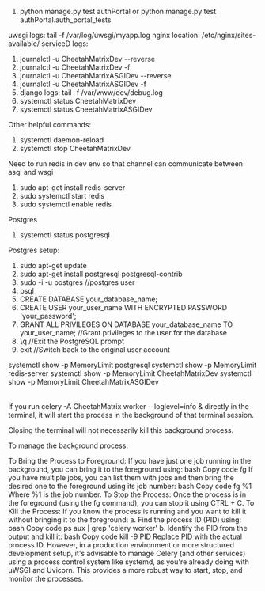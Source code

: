1. python manage.py test authPortal or python manage.py test authPortal.auth_portal_tests

uwsgi logs: tail -f /var/log/uwsgi/myapp.log
nginx location: /etc/nginx/sites-available/
serviceD logs: 
1. journalctl -u CheetahMatrixDev --reverse
2. journalctl -u CheetahMatrixDev -f
3. journalctl -u CheetahMatrixASGIDev --reverse
4. journalctl -u CheetahMatrixASGIDev -f
5. django logs: tail -f /var/www/dev/debug.log
6. systemctl status CheetahMatrixDev
7. systemctl status CheetahMatrixASGIDev

Other helpful commands:
1. systemctl daemon-reload
2. systemctl stop CheetahMatrixDev

Need to run redis in dev env so that channel can communicate between asgi and wsgi 
1. sudo apt-get install redis-server
2. sudo systemctl start redis
3. sudo systemctl enable redis

Postgres
1. systemctl status postgresql

Postgres setup:
1. sudo apt-get update
2. sudo apt-get install postgresql postgresql-contrib
3. sudo -i -u postgres //postgres user
4. psql
5. CREATE DATABASE your_database_name;
6. CREATE USER your_user_name WITH ENCRYPTED PASSWORD 'your_password';
7. GRANT ALL PRIVILEGES ON DATABASE your_database_name TO your_user_name; //Grant privileges to the user for the database
8. \q  //Exit the PostgreSQL prompt
9. exit //Switch back to the original user account

systemctl show -p MemoryLimit postgresql
systemctl show -p MemoryLimit redis-server
systemctl show -p MemoryLimit CheetahMatrixDev
systemctl show -p MemoryLimit CheetahMatrixASGIDev

######
If you run celery -A CheetahMatrix worker --loglevel=info & directly in the terminal, it will start the process in the background of that terminal session.

Closing the terminal will not necessarily kill this background process.

To manage the background process:

To Bring the Process to Foreground:
If you have just one job running in the background, you can bring it to the foreground using:
bash
Copy code
fg
If you have multiple jobs, you can list them with jobs and then bring the desired one to the foreground using its job number:
bash
Copy code
fg %1
Where %1 is the job number.
To Stop the Process:
Once the process is in the foreground (using the fg command), you can stop it using CTRL + C.
To Kill the Process:
If you know the process is running and you want to kill it without bringing it to the foreground:
a. Find the process ID (PID) using:
bash
Copy code
ps aux | grep 'celery worker'
b. Identify the PID from the output and kill it:
bash
Copy code
kill -9 PID
Replace PID with the actual process ID.
However, in a production environment or more structured development setup, it's advisable to manage Celery (and other services) using a process control system like systemd, as you're already doing with uWSGI and Uvicorn. This provides a more robust way to start, stop, and monitor the processes.